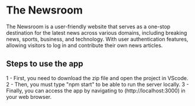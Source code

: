 # The Newsroom

The Newsroom is a user-friendly website that serves as a one-stop destination for the latest news across various domains, including breaking news, sports, business, and technology. With user authentication features, allowing visitors to log in and contribute their own news articles.

## Steps to use the app
1 - First, you need to download the zip file and open the project in VScode.
2 - Then, you must type "npm start" to be able to run the server locally.
3 - Finally, you can access the app by navigating to (http://localhost:3000) in your web browser.
